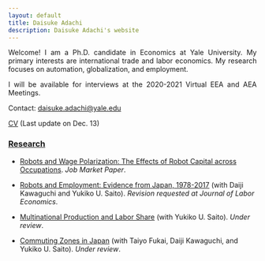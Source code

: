 ```yaml
---
layout: default
title: Daisuke Adachi
description: Daisuke Adachi's website
---
```


<p align="justify"> Welcome! I am a Ph.D. candidate in Economics at Yale University. My primary interests are international trade and labor economics. My research focuses on automation, globalization, and employment.</p>

<p align="justify">I will be available for interviews at the 2020-2021 Virtual EEA and AEA Meetings.</p>

Contact: [daisuke.adachi@yale.edu](mailto:daisuke.adachi@yale.edu)

[CV](assets/Daisuke_Adachi_CV_latest.pdf) (Last update on Dec. 13)

### [Research](./research.html)

- [Robots and Wage Polarization: The Effects of Robot Capital across Occupations](./assets/papers/draft_JMP_adachi_latest.pdf). *Job Market Paper*.




- [Robots and Employment: Evidence from Japan, 1978-2017](./assets/papers/robot_japan_latest.pdf) (with Daiji Kawaguchi and Yukiko U. Saito). *Revision requested at Journal of Labor Economics*.

  

- [Multinational Production and Labor Share](./assets/papers/multinational_thaiflood_latest.pdf) (with Yukiko U. Saito). *Under review*.

  

- [Commuting Zones in Japan](./assets/papers/commuting_zone_latest.pdf) (with Taiyo Fukai, Daiji Kawaguchi, and Yukiko U. Saito). *Under review*.

  